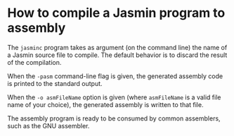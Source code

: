# How to compile a Jasmin program to assembly

The `jasminc` program takes as argument (on the command line) the name of a Jasmin source file to compile.
The default behavior is to discard the result of the compilation.

When the `-pasm` command-line flag is given, the generated assembly code is printed to the standard output.

When the `-o asmFileName` option is given (where `asmFileName` is a valid file name of your choice),
the generated assembly is written to that file.

The assembly program is ready to be consumed by common assemblers,
such as the GNU assembler.
